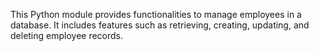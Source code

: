 This Python module provides functionalities to manage employees in a database. It includes features such as retrieving, creating, updating, and deleting employee records.

